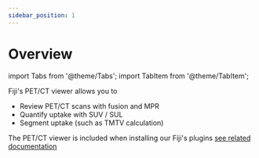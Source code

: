 ```yaml
---
sidebar_position: 1
---
```


# Overview

import Tabs from '@theme/Tabs';
import TabItem from '@theme/TabItem';

Fiji's PET/CT viewer allows you to 
- Review PET/CT scans with fusion and MPR
- Quantify uptake with SUV / SUL
- Segment uptake (such as TMTV calculation)

The PET/CT viewer is included when installing our Fiji's plugins [see related documentation](../Getting_started/Install.md)


